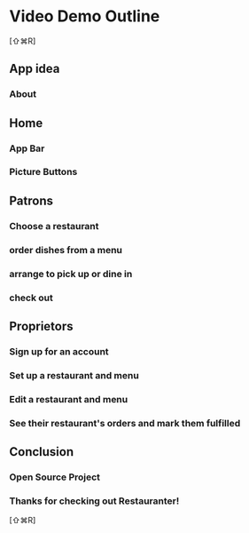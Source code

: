 # Video Demo Outline

[⇧⌘R]

## App idea

### About

## Home

### App Bar

### Picture Buttons

## Patrons

### Choose a restaurant

### order dishes from a menu

### arrange to pick up or dine in

### check out

## Proprietors

### Sign up for an account

### Set up a restaurant and menu

### Edit a restaurant and menu

### See their restaurant's orders and mark them fulfilled

## Conclusion

### Open Source Project

### Thanks for checking out Restauranter!

[⇧⌘R]